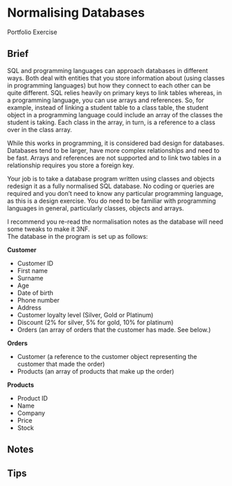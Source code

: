# Normalising Databases 
Portfolio Exercise 
## Brief 
SQL and programming languages can approach databases in different ways. Both deal with entities that you store information about (using classes in programming languages) but how they connect to each other can be quite different. SQL relies heavily on primary keys to link tables whereas, in a programming language, you can use arrays and references. So, for example, instead of linking a student table to a class table, the student object in a programming language could include an array of the classes the student is taking. Each class in the array, in turn, is a reference to a class over in the class array.

While this works in programming, it is considered bad design for databases. Databases tend to be larger, have more complex relationships and need to be fast. Arrays and references are not supported and to link two tables in a relationship requires you store a foreign key. 

Your job is to take a database program written using classes and objects redesign it as a fully normalised SQL database. No coding or queries are required and you don’t need to know any particular programming language, as this is a design exercise. You do need to be familiar with programming languages in general, particularly classes, objects and arrays. 

I recommend you re-read the normalisation notes as the database will need some tweaks to make it 3NF.   
The database in the program is set up as follows:  

**Customer**  
* Customer ID 
* First name 
* Surname 
* Age 
* Date of birth 
* Phone number 
* Address 
* Customer loyalty level (Silver, Gold or Platinum)
* Discount (2% for silver, 5% for gold, 10% for platinum) 
* Orders (an array of orders that the customer has made. See below.) 

**Orders** 
* Customer (a reference to the customer object representing the customer that made the order) 
* Products (an array of products that make up the order) 

**Products** 
* Product ID 
* Name 
* Company 
* Price 
* Stock

## Notes

## Tips


